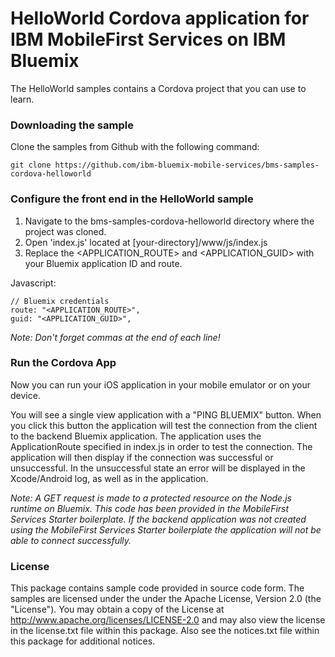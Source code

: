 # HelloWorld Cordova application for IBM MobileFirst Services on IBM Bluemix

The HelloWorld samples contains a Cordova project that you can use to learn.

### Downloading the sample

Clone the samples from Github with the following command:
	
	git clone https://github.com/ibm-bluemix-mobile-services/bms-samples-cordova-helloworld
  
### Configure the front end in the HelloWorld sample

1. Navigate to the bms-samples-cordova-helloworld directory where the project was cloned.
2. Open 'index.js' located at [your-directory]/www/js/index.js
3. Replace the \<APPLICATION_ROUTE\> and \<APPLICATION_GUID\> with your Bluemix application ID and route.

Javascript:

	// Bluemix credentials
	route: "<APPLICATION_ROUTE>",
	guid: "<APPLICATION_GUID>",

<i>Note: Don't forget commas at the end of each line!</i>

### Run the Cordova App

Now you can run your iOS application in your mobile emulator or on your device.

You will see a single view application with a "PING BLUEMIX" button. When you click this button the application will test the connection from the client to the backend Bluemix application. The application uses the ApplicationRoute specified in index.js in order to test the connection. The application will then display if the connection was successful or unsuccessful. In the unsuccessful state an error will be displayed in the Xcode/Android log, as well as in the application.

<i>Note: A GET request is made to a protected resource on the Node.js runtime on Bluemix. This code has been provided in the MobileFirst Services Starter boilerplate. If the backend application was not created using the MobileFirst Services Starter boilerplate the application will not be able to connect successfully.</i>

### License

This package contains sample code provided in source code form. The samples are licensed under the under the Apache License, Version 2.0 (the "License"). You may obtain a copy of the License at http://www.apache.org/licenses/LICENSE-2.0 and may also view the license in the license.txt file within this package. Also see the notices.txt file within this package for additional notices.
